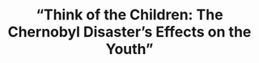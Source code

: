 ---
title:  "“Think of the Children: The Chernobyl Disaster’s Effects on the Youth”"
category: ['people']
classes: ['embed','iframe']
excerpt: ""
description: "My project explores how the Chernobyl disaster impacted the younger generation of survivors both directly after and decades later. A vast amount of our class readings didn’t focus in depth on children/young adults, so I wanted to take the small amount that was covered and highlight it in my StoryMap. Furthermore, a wanted the StoryMap to help visually show that the Chernobyl narrative is not contained within the Exclusion Zone and its impact transcends national boundaries."
header: 
    teaser: assets/images/mahotiere.png
contributors:
    - name: Shani Mahotiere
      bio: ""
embed:
  type: storymap
  id: cb9c9b26da11437d5867557017d8278b
  title: think-of-the-children-the-chernobyl-disasters-effects-on-the-youth
  url: https://uploads.knightlab.com/storymapjs/cb9c9b26da11437d5867557017d8278b/think-of-the-children-the-chernobyl-disasters-effects-on-the-youth/index.html 
---